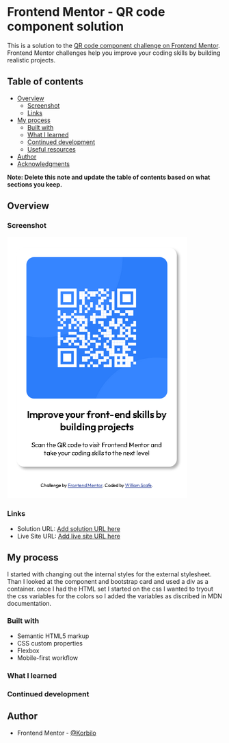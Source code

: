 # Frontend Mentor - QR code component solution

This is a solution to the [QR code component challenge on Frontend Mentor](https://www.frontendmentor.io/challenges/qr-code-component-iux_sIO_H). Frontend Mentor challenges help you improve your coding skills by building realistic projects.

## Table of contents

- [Overview](#overview)
  - [Screenshot](#screenshot)
  - [Links](#links)
- [My process](#my-process)
  - [Built with](#built-with)
  - [What I learned](#what-i-learned)
  - [Continued development](#continued-development)
  - [Useful resources](#useful-resources)
- [Author](#author)
- [Acknowledgments](#acknowledgments)

**Note: Delete this note and update the table of contents based on what sections you keep.**

## Overview

### Screenshot

![Screenshot 2025-09-01 at 16-58-28 Frontend Mentor QR code component](images/Screenshot%202025-09-01%20at%2016-58-28%20Frontend%20Mentor%20QR%20code%20component.png)

### Links

- Solution URL: [Add solution URL here](https://github.com/wlscafe/qr-code-component-main.git)
- Live Site URL: [Add live site URL here](https://wlscafe.github.io/qr-code-component-main/)

## My process

I started with changing out the internal styles for the external stylesheet. Than I looked at the component and bootstrap card and used a div as a container. once I had the HTML set I started on the css I wanted to tryout the css variables for the colors so I added the variables as discribed in MDN documentation.

### Built with

- Semantic HTML5 markup
- CSS custom properties
- Flexbox
- Mobile-first workflow

### What I learned

### Continued development

## Author

- Frontend Mentor - [@Korbilo](https://www.frontendmentor.io/profile/korbilo)
